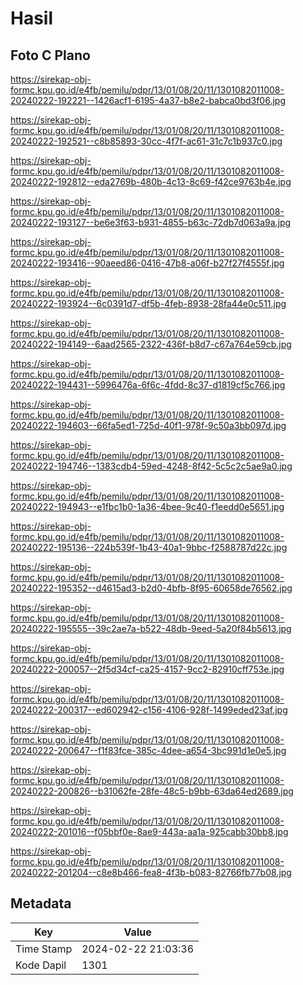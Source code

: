# Hasil

## Foto C Plano

https://sirekap-obj-formc.kpu.go.id/e4fb/pemilu/pdpr/13/01/08/20/11/1301082011008-20240222-192221--1426acf1-6195-4a37-b8e2-babca0bd3f06.jpg

https://sirekap-obj-formc.kpu.go.id/e4fb/pemilu/pdpr/13/01/08/20/11/1301082011008-20240222-192521--c8b85893-30cc-4f7f-ac61-31c7c1b937c0.jpg

https://sirekap-obj-formc.kpu.go.id/e4fb/pemilu/pdpr/13/01/08/20/11/1301082011008-20240222-192812--eda2769b-480b-4c13-8c69-f42ce9763b4e.jpg

https://sirekap-obj-formc.kpu.go.id/e4fb/pemilu/pdpr/13/01/08/20/11/1301082011008-20240222-193127--be6e3f63-b931-4855-b63c-72db7d063a9a.jpg

https://sirekap-obj-formc.kpu.go.id/e4fb/pemilu/pdpr/13/01/08/20/11/1301082011008-20240222-193416--90aeed86-0416-47b8-a06f-b27f27f4555f.jpg

https://sirekap-obj-formc.kpu.go.id/e4fb/pemilu/pdpr/13/01/08/20/11/1301082011008-20240222-193924--6c0391d7-df5b-4feb-8938-28fa44e0c511.jpg

https://sirekap-obj-formc.kpu.go.id/e4fb/pemilu/pdpr/13/01/08/20/11/1301082011008-20240222-194149--6aad2565-2322-436f-b8d7-c67a764e59cb.jpg

https://sirekap-obj-formc.kpu.go.id/e4fb/pemilu/pdpr/13/01/08/20/11/1301082011008-20240222-194431--5996476a-6f6c-4fdd-8c37-d1819cf5c766.jpg

https://sirekap-obj-formc.kpu.go.id/e4fb/pemilu/pdpr/13/01/08/20/11/1301082011008-20240222-194603--66fa5ed1-725d-40f1-978f-9c50a3bb097d.jpg

https://sirekap-obj-formc.kpu.go.id/e4fb/pemilu/pdpr/13/01/08/20/11/1301082011008-20240222-194746--1383cdb4-59ed-4248-8f42-5c5c2c5ae9a0.jpg

https://sirekap-obj-formc.kpu.go.id/e4fb/pemilu/pdpr/13/01/08/20/11/1301082011008-20240222-194943--e1fbc1b0-1a36-4bee-9c40-f1eedd0e5651.jpg

https://sirekap-obj-formc.kpu.go.id/e4fb/pemilu/pdpr/13/01/08/20/11/1301082011008-20240222-195136--224b539f-1b43-40a1-9bbc-f2588787d22c.jpg

https://sirekap-obj-formc.kpu.go.id/e4fb/pemilu/pdpr/13/01/08/20/11/1301082011008-20240222-195352--d4615ad3-b2d0-4bfb-8f95-60658de76562.jpg

https://sirekap-obj-formc.kpu.go.id/e4fb/pemilu/pdpr/13/01/08/20/11/1301082011008-20240222-195555--39c2ae7a-b522-48db-9eed-5a20f84b5613.jpg

https://sirekap-obj-formc.kpu.go.id/e4fb/pemilu/pdpr/13/01/08/20/11/1301082011008-20240222-200057--2f5d34cf-ca25-4157-9cc2-82910cff753e.jpg

https://sirekap-obj-formc.kpu.go.id/e4fb/pemilu/pdpr/13/01/08/20/11/1301082011008-20240222-200317--ed602942-c156-4106-928f-1499eded23af.jpg

https://sirekap-obj-formc.kpu.go.id/e4fb/pemilu/pdpr/13/01/08/20/11/1301082011008-20240222-200647--f1f83fce-385c-4dee-a654-3bc991d1e0e5.jpg

https://sirekap-obj-formc.kpu.go.id/e4fb/pemilu/pdpr/13/01/08/20/11/1301082011008-20240222-200826--b31062fe-28fe-48c5-b9bb-63da64ed2689.jpg

https://sirekap-obj-formc.kpu.go.id/e4fb/pemilu/pdpr/13/01/08/20/11/1301082011008-20240222-201016--f05bbf0e-8ae9-443a-aa1a-925cabb30bb8.jpg

https://sirekap-obj-formc.kpu.go.id/e4fb/pemilu/pdpr/13/01/08/20/11/1301082011008-20240222-201204--c8e8b466-fea8-4f3b-b083-82766fb77b08.jpg


## Metadata

| Key        | Value               |
| ---------- | ------------------- |
| Time Stamp | 2024-02-22 21:03:36 |
| Kode Dapil | 1301                |



